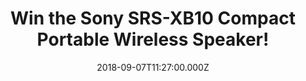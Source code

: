 ---
campaign-uuid: "c-8a089524-a0f2-4455-aac2-560269417d7e"
type: "Competition"
category: "Technology"
date: "2018-09-07T11:27:00.000Z"
end-date: "2018-10-07T23:59:00.000Z"
disable-form: false
is_promoted: false
has_entry_page: true
title: "Win the Sony SRS-XB10 Compact Portable Wireless Speaker!"
competition-description: "<p>Are you the kind of person that listen to music anywhere\
  \ you go? Sure you won’t want to miss this: we are giving away the amazing Sony\
  \ SRS-XB10 Compact Portable Wireless Speaker to one of our lucky NME AAA members!</p>\n\
  <p>Wherever you go, bring some big beats with you. Click below for a chance to win!</p>\n"
hero-header: "Win the Sony SRS-XB10 Compact Portable Wireless Speaker!"
terms-confirmation: "N/A"
banner-img: "https://assets.expresslyapp.com/asset-02d4d0bc-ce3e-40f0-90c4-36eb4ccde43a.jpg"
logo-left-href: "aaa.nme.com"
logo-left-image: "https://assets.expresslyapp.com/asset-361586f2-c2ef-4fa4-b2d9-34c301505763.jpg"
logo-left-title: "nme aaa"
bg-image-hero: "https://assets.expresslyapp.com/asset-07856da2-88be-4952-a908-476f78d2ffd1.jpg"
bg-image-first: "https://assets.expresslyapp.com/asset-e982b0ae-4375-4814-b4df-c4930e109242.jpg"
section1-content: "<p>Compact and wireless so it’s easy to move… long battery life\
  \ and a water-resistant surface… EXTRA BASS so you can add extra music to your life!\
  \ This Sony Speaker has it all!</p>\n<p>Don’t miss out this amazing opportunity\
  \ of winning the Sony SRS-XB10 Compact Portable Wireless Speaker and get ready to\
  \ enjoy your favourite tunes anywhere!</p>\n<p>Good luck!</p>\n"
entry-title: "Win the Sony SRS-XB10 Compact Portable Wireless Speaker!"
entry-content: "<p>Enter the draw to win Sony SRS-XB10 Compact Portable Wireless Speaker\
  \ by completing the form below before 23:59 on 7th of October 2018.</p>\n"
has-winner: true
winner-title: "CONGRATULATIONS to Ben M. who won the Sony SRS-XB10 Compact Portable\
  \ Wireless Speaker!"
winner-banner: "https://assets.expresslyapp.com/asset-f0bc7d58-7185-491d-a9df-acb96b194bff.jpg"
prize-description: "Sony SRS-XB10 Compact Portable Wireless Speaker"
special-conditions: "Multiple entries are allowed up to one every day."
country-restrictions:
- "GB"
---